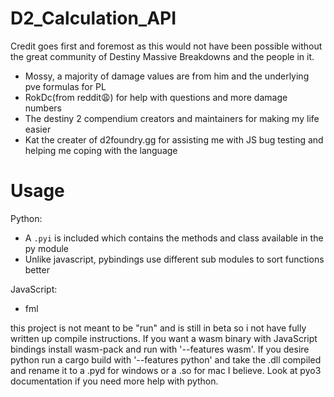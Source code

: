 # D2_Calculation_API


Credit goes first and foremost as this would not have been possible without the great community of Destiny Massive Breakdowns and the people in it.
  * Mossy, a majority of damage values are from him and the underlying pve formulas for PL
  * RokDc(from reddit😩) for help with questions and more damage numbers
  * The destiny 2 compendium creators and maintainers for making my life easier
  * Kat the creater of d2foundry.gg for assisting me with JS bug testing and helping me coping with the language


  # Usage

Python:
  * A `.pyi` is included which contains the methods and class available in the py module
  * Unlike javascript, pybindings use different sub modules to sort functions better

JavaScript:
  * fml

this project is not meant to be "run" and is still in beta so i not have fully written up compile instructions. If you want a wasm binary with JavaScript bindings install wasm-pack and run with '--features wasm'. If you desire python run a cargo build with '--features python' and take the .dll compiled and rename it to a .pyd for windows or a .so for mac I believe. Look at pyo3 documentation if you need more help with python. 
